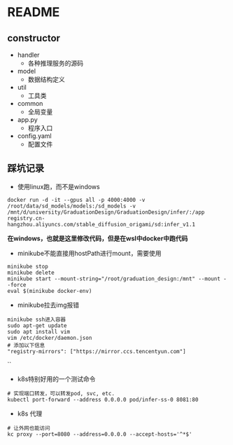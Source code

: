 # README

## constructor
- handler
    - 各种推理服务的源码
- model
    - 数据结构定义
- util
    - 工具类
- common
    - 全局变量
- app.py
    - 程序入口
- config.yaml
    - 配置文件    



## 踩坑记录
- 使用linux跑，而不是windows
```shell
docker run -d -it --gpus all -p 4000:4000 -v /root/data/sd_models/models:/sd_models -v /mnt/d/university/GraduationDesign/GraduationDesign/infer/:/app registry.cn-hangzhou.aliyuncs.com/stable_diffusion_origami/sd:infer_v1.1
```
**在windows，也就是这里修改代码，但是在wsl中docker中跑代码**



- minikube不能直接用hostPath进行mount，需要使用
```shell
minikube stop
minikube delete
minikube start --mount-string="/root/graduation_design:/mnt" --mount --force
eval $(minikube docker-env)
```

- minikube拉去img报错
```
minikube ssh进入容器
sudo apt-get update
sudo apt install vim
vim /etc/docker/daemon.json
# 添加以下信息
"registry-mirrors": ["https://mirror.ccs.tencentyun.com"]
```

``
- k8s特别好用的一个测试命令
```shell
# 实现端口转发，可以转发pod, svc, etc.
kubectl port-forward --address 0.0.0.0 pod/infer-ss-0 8081:80
```

- k8s 代理
```shell
# 让外网也能访问
kc proxy --port=8080 --address=0.0.0.0 --accept-hosts='^*$'
```